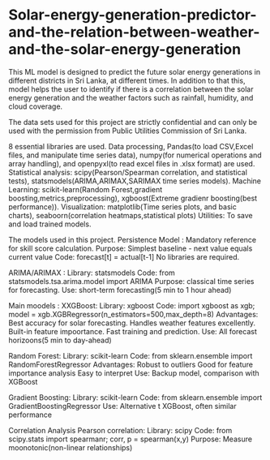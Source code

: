 # Solar-energy-generation-predictor-and-the-relation-between-weather-and-the-solar-energy-generation
This ML model is designed to predict the future solar energy generations in different districts in Sri Lanka, at different times. In addition to that this, model helps the user to identify if there is a correlation between the solar energy generation and the weather factors such as rainfall, humidity, and cloud coverage. 

The data sets used for this project are strictly confidential and can only be used with the permission from Public Utilities Commission of Sri Lanka.  

8 essential libraries are used.
Data processing, Pandas(to load CSV,Excel files, and manipulate time series data), numpy(for numerical operations and array handling), and openpyxl(to read excel files in .xlsx format) are used. 
Statistical analysis: scipy(Pearson/Spearman correlation, and statistical tests), statsmodels(ARIMA,ARIMAX,SARIMAX time series models).
Machine Learning: scikit-learn(Random Forest,gradient boosting,metrics,preprocessing), xgboost(Extreme gradienr boosting(best performance)).
Visualization: matplotlib(Time series plots, and basic charts), seaboorn(correlation heatmaps,statistical plots)
Utilities: To save and load trained models.

The models used in this project.
Persistence Model : Mandatory reference for skill score calculation. 
                    Purpose: Simplest baseline - next value equals current value
                    Code: forecast[t] = actual[t-1]
                    No libraries are required.

ARIMA/ARIMAX : Library: statsmodels
               Code: from statsmodels.tsa.arima.model import ARIMA 
               Purpose: classical time series for forecasting.
               Use: short-term forecasting(5 min to 1 hour ahead)

Main moodels :
 XXGBoost: Library: xgboost
          Code: import xgboost as xgb; model = xgb.XGBRegressor(n_estimators=500,max_depth=8)
          Advantages: Best accuracy for solar forecasting.
                      Handles weather features excellently.
                      Built-in feature impoortance.
                      Fast training and prediction.
          Use: All forecast horizoons(5 min to day-ahead)

 Random Forest: Library: scikit-learn
                Code: from sklearn.ensemble import RandomForestRegressor
                Advantages: Robust to outliers
                            Good for feature importance analysis
                            Easy to interpret
                Use: Backup model, comparison with XGBoost

 Gradient Boosting: Library: scikit-learn
                    Code: from sklearn.ensemble import GradientBoostingRegressor
                    Use: Alternative t XGBoost, often similar performance


Correlation Analysis
 Pearson correlation: Library: scipy
                      Code: from scipy.stats import spearmanr; corr, p = spearman(x,y)
                      Purpose: Measure moonotonic(non-linear relationships)
                      
                    





